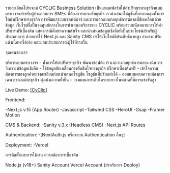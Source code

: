 รายละเอียดโปรเจกต์
CYCLIC Business Solution เป็นแพลตฟอร์มให้คำปรึกษาทางธุรกิจแบบครบวงจรสำหรับผู้ประกอบการ SMEs ที่ต้องการยกระดับธุรกิจ เรานำเสนอโซลูชันที่ครอบคลุมทั้งการให้คำปรึกษาทางธุรกิจ การพัฒนาระบบซอฟต์แวร์ และการออกแบบกลยุทธ์การตลาดที่ขับเคลื่อนด้วยข้อมูล
เว็บไซต์นี้เป็นจุดศูนย์กลางในการนำเสนอบริการของ CYCLIC พร้อมระบบนัดหมายการให้คำปรึกษาฟรีเบื้องต้น แสดงกรณีศึกษาความสำเร็จ และนำเสนอข้อมูลเชิงลึกที่เป็นประโยชน์สำหรับผู้ประกอบการ ด้วยการใช้ Next.js และ Sanity CMS ทำให้เว็บไซต์มีประสิทธิภาพสูง สามารถปรับแต่งเนื้อหาได้ง่าย และมอบประสบการณ์ผู้ใช้ที่ราบรื่น

จุดเด่นของเรา

บริการแบบครบวงจร - ทั้งการให้คำปรึกษาธุรกิจ พัฒนาซอฟต์แวร์ และวางกลยุทธ์การตลาด
เน้นการวิเคราะห์ข้อมูลเชิงลึก - ใช้ข้อมูลขับเคลื่อนการตัดสินใจทางธุรกิจ
ปรึกษาเบื้องต้นฟรี - เข้าใจความต้องการของลูกค้าอย่างละเอียดก่อนนำเสนอโซลูชัน
โซลูชันที่ปรับแต่งได้ - ออกแบบตามความต้องการเฉพาะของแต่ละธุรกิจ
มุ่งเน้นความยั่งยืน - วางแผนการเติบโตระยะยาวในตลาดที่มีการแข่งขันสูง

Live Demo: [\[CyClic\]](https://www.cyclic.co.th/)

Frontend:

-Next.js v.15 (App Router)
-Javascript
-Tailwind CSS
-HeroUI
-Gsap
-Framer Motion


CMS & Backend:
-Sanity v.3.x (Headless CMS)
-Next.js API Routes


Authentication:
-[NextAuth.js หรือระบบ Authentication อื่นๆ]

Deployment:
-Vercel


การติดตั้งและการใช้งาน
ความต้องการเบื้องต้น

Node.js (v18+)
Sanity Account
Vercel Account (สำหรับการ Deploy)

